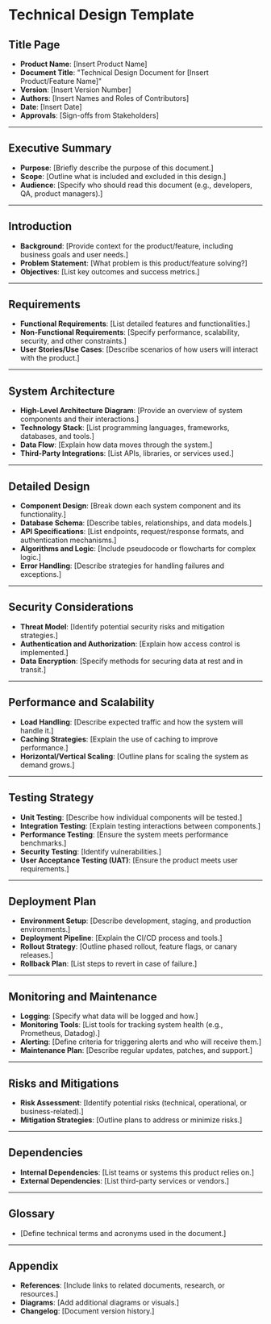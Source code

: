 # Technical Design Template

## Title Page
* **Product Name**: [Insert Product Name]
* **Document Title**: "Technical Design Document for [Insert Product/Feature Name]"
* **Version**: [Insert Version Number]
* **Authors**: [Insert Names and Roles of Contributors]
* **Date**: [Insert Date]
* **Approvals**: [Sign-offs from Stakeholders]

---

## Executive Summary
* **Purpose**: [Briefly describe the purpose of this document.]
* **Scope**: [Outline what is included and excluded in this design.]
* **Audience**: [Specify who should read this document (e.g., developers, QA, product managers).]

---

## Introduction
* **Background**: [Provide context for the product/feature, including business goals and user needs.]
* **Problem Statement**: [What problem is this product/feature solving?]
* **Objectives**: [List key outcomes and success metrics.]

---

## Requirements
* **Functional Requirements**: [List detailed features and functionalities.]
* **Non-Functional Requirements**: [Specify performance, scalability, security, and other constraints.]
* **User Stories/Use Cases**: [Describe scenarios of how users will interact with the product.]

---

## System Architecture
* **High-Level Architecture Diagram**: [Provide an overview of system components and their interactions.]
* **Technology Stack**: [List programming languages, frameworks, databases, and tools.]
* **Data Flow**: [Explain how data moves through the system.]
* **Third-Party Integrations**: [List APIs, libraries, or services used.]

---

## Detailed Design
* **Component Design**: [Break down each system component and its functionality.]
* **Database Schema**: [Describe tables, relationships, and data models.]
* **API Specifications**: [List endpoints, request/response formats, and authentication mechanisms.]
* **Algorithms and Logic**: [Include pseudocode or flowcharts for complex logic.]
* **Error Handling**: [Describe strategies for handling failures and exceptions.]

---

## Security Considerations
* **Threat Model**: [Identify potential security risks and mitigation strategies.]
* **Authentication and Authorization**: [Explain how access control is implemented.]
* **Data Encryption**: [Specify methods for securing data at rest and in transit.]

---

## Performance and Scalability
* **Load Handling**: [Describe expected traffic and how the system will handle it.]
* **Caching Strategies**: [Explain the use of caching to improve performance.]
* **Horizontal/Vertical Scaling**: [Outline plans for scaling the system as demand grows.]

---

## Testing Strategy
* **Unit Testing**: [Describe how individual components will be tested.]
* **Integration Testing**: [Explain testing interactions between components.]
* **Performance Testing**: [Ensure the system meets performance benchmarks.]
* **Security Testing**: [Identify vulnerabilities.]
* **User Acceptance Testing (UAT)**: [Ensure the product meets user requirements.]

---

## Deployment Plan
* **Environment Setup**: [Describe development, staging, and production environments.]
* **Deployment Pipeline**: [Explain the CI/CD process and tools.]
* **Rollout Strategy**: [Outline phased rollout, feature flags, or canary releases.]
* **Rollback Plan**: [List steps to revert in case of failure.]

---

## Monitoring and Maintenance
* **Logging**: [Specify what data will be logged and how.]
* **Monitoring Tools**: [List tools for tracking system health (e.g., Prometheus, Datadog).]
* **Alerting**: [Define criteria for triggering alerts and who will receive them.]
* **Maintenance Plan**: [Describe regular updates, patches, and support.]

---

## Risks and Mitigations
* **Risk Assessment**: [Identify potential risks (technical, operational, or business-related).]
* **Mitigation Strategies**: [Outline plans to address or minimize risks.]

---

## Dependencies
* **Internal Dependencies**: [List teams or systems this product relies on.]
* **External Dependencies**: [List third-party services or vendors.]

---

## Glossary
* [Define technical terms and acronyms used in the document.]

---

## Appendix
* **References**: [Include links to related documents, research, or resources.]
* **Diagrams**: [Add additional diagrams or visuals.]
* **Changelog**: [Document version history.]